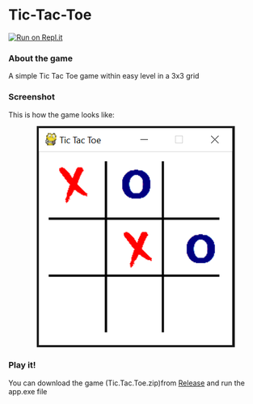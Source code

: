 # Tic-Tac-Toe
[![Run on Repl.it](https://repl.it/badge/github/socolachaymo/Tic-Tac-Toe)](https://repl.it/github/socolachaymo/Tic-Tac-Toe)
### About the game
A simple Tic Tac Toe game within easy level in a 3x3 grid

### Screenshot
This is how the game looks like:

<p align='center'>
<img src='Images/screenshot.PNG'/>
</p>

### Play it!
You can download the game (Tic.Tac.Toe.zip)from [Release](https://github.com/socolachaymo/Tic-Tac-Toe/releases) and run the app.exe file
